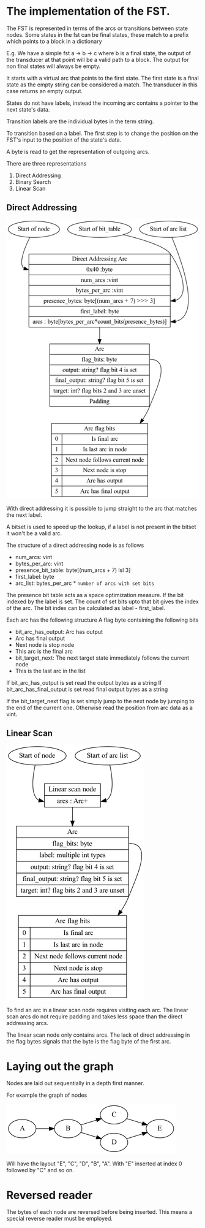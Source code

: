 # The implementation of the FST.

The FST is represented in terms of the arcs or transitions between state nodes. Some states in the fst can be final states, these match to a prefix which points to a block in a dictionary

E.g. We have a simple fst a -> b -> c where b is a final state, the output of the transducer at that point will be a valid path to a block. The output for non final states will always be empty.

It starts with a virtual arc that points to the first state. The first state is a final state as the empty string can be considered a match. The transducer in this case returns an empty output.

States do not have labels, instead the incoming arc contains a pointer to the next state's data.

Transition labels are the individual bytes in the term string.

To transition based on a label. The first step is to change the position on the FST's input to the position of the state's data.

A byte is read to get the representation of outgoing arcs.

There are three representations

1. Direct Addressing
2. Binary Search
3. Linear Scan

## Direct Addressing

![FST direct addressing](images/fst-direct-addressing.png "FST")

With direct addressing it is possible to jump straight to the arc that matches the next label.

A bitset is used to speed up the lookup, if a label is not present in the bitset it won't be a valid arc.

The structure of a direct addressing node is as follows

* num_arcs: vint
* bytes_per_arc: vint
* presence_bit_table: byte[(num_arcs + 7) lsl 3]
* first_label: byte
* arc_list: bytes_per_arc * `number of arcs with set bits`

The presence bit table acts as a space optimization measure. If the bit indexed by the label is set. The count of set bits upto that bit gives the index of the arc. The bit index can be calculated as label - first_label.

Each arc has the following structure
A flag byte containing the following bits

* bit_arc_has_output: Arc has output
* Arc has final output
* Next node is stop node
* This arc is the final arc
* bit_target_next: The next target state immediately follows the current node
* This is the last arc in the list

If bit_arc_has_output is set read the output bytes as a string
If bit_arc_has_final_output is set read final output bytes as a string

If the bit_target_next flag is set simply jump to the next node by jumping to the end of the current one.
Otherwise read the position from arc data as a vint.

## Linear Scan

![FST linear scan](images/fst-linear-scan.png "Linear Scan")

To find an arc in a linear scan node requires visiting each arc. The linear scan arcs do not require padding and takes less space than the direct addressing arcs. 

The linear scan node only contains arcs. The lack of direct addressing in the flag bytes signals that the byte is the flag byte of the first arc.

# Laying out the graph

Nodes are laid out sequentially in a depth first manner.

For example the graph of nodes

![A simple DAG](images/simple-dag.png "Linear Scan")

Will have the layout "E", "C", "D", "B", "A". With "E" inserted at index 0 followed by "C" and so on.


# Reversed reader

The bytes of each node are reversed before being inserted. This means a special reverse reader must be employed.
